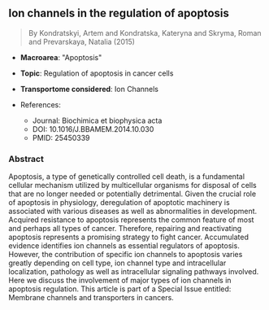 ## Ion channels in the regulation of apoptosis

> By Kondratskyi, Artem and Kondratska, Kateryna and Skryma, Roman and Prevarskaya, Natalia (2015)

- **Macroarea**: "Apoptosis"
- **Topic**: Regulation of apoptosis in cancer cells
- **Transportome considered**: Ion Channels

- References:
  - Journal: Biochimica et biophysica acta
  - DOI: 10.1016/J.BBAMEM.2014.10.030
  - PMID: 25450339

### Abstract

Apoptosis, a type of genetically controlled cell death, is a fundamental cellular mechanism utilized by multicellular organisms for disposal of cells that are no longer needed or potentially detrimental. Given the crucial role of apoptosis in physiology, deregulation of apoptotic machinery is associated with various diseases as well as abnormalities in development. Acquired resistance to apoptosis represents the common feature of most and perhaps all types of cancer. Therefore, repairing and reactivating apoptosis represents a promising strategy to fight cancer. Accumulated evidence identifies ion channels as essential regulators of apoptosis. However, the contribution of specific ion channels to apoptosis varies greatly depending on cell type, ion channel type and intracellular localization, pathology as well as intracellular signaling pathways involved. Here we discuss the involvement of major types of ion channels in apoptosis regulation. This article is part of a Special Issue entitled: Membrane channels and transporters in cancers.
